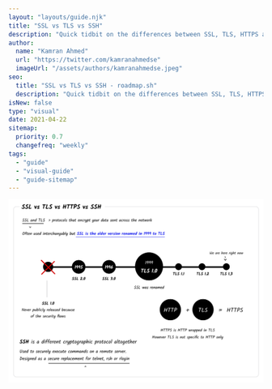 ```yaml
---
layout: "layouts/guide.njk"
title: "SSL vs TLS vs SSH"
description: "Quick tidbit on the differences between SSL, TLS, HTTPS and SSH"
author:
  name: "Kamran Ahmed"
  url: "https://twitter.com/kamranahmedse"
  imageUrl: "/assets/authors/kamranahmedse.jpeg"
seo:
  title: "SSL vs TLS vs SSH - roadmap.sh"
  description: "Quick tidbit on the differences between SSL, TLS, HTTPS and SSH"
isNew: false
type: "visual"
date: 2021-04-22
sitemap:
  priority: 0.7
  changefreq: "weekly"
tags:
  - "guide"
  - "visual-guide"
  - "guide-sitemap"
---
```


[![](/assets/guides/ssl-tls-https-ssh.png)](/assets/guides/ssl-tls-https-ssh.png)

